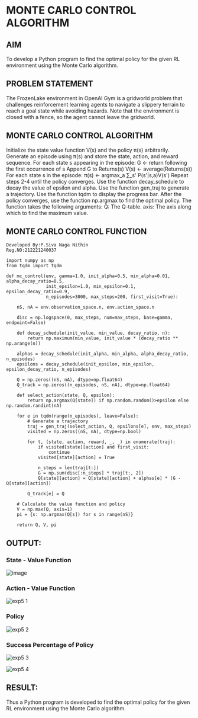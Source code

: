 # MONTE CARLO CONTROL ALGORITHM

## AIM
To develop a Python program to find the optimal policy for the given RL environment using the Monte Carlo algorithm.

## PROBLEM STATEMENT
The FrozenLake environment in OpenAI Gym is a gridworld problem that challenges reinforcement learning agents to navigate a slippery terrain to reach a goal state while avoiding hazards. Note that the environment is closed with a fence, so the agent cannot leave the gridworld.

## MONTE CARLO CONTROL ALGORITHM
Initialize the state value function V(s) and the policy π(s) arbitrarily.
Generate an episode using π(s) and store the state, action, and reward sequence.
For each state s appearing in the episode:
G ← return following the first occurrence of s
Append G to Returns(s)
V(s) ← average(Returns(s))
For each state s in the episode:
π(s) ← argmax_a ∑_s' P(s'|s,a)V(s')
Repeat steps 2-4 until the policy converges.
Use the function decay_schedule to decay the value of epsilon and alpha.
Use the function gen_traj to generate a trajectory.
Use the function tqdm to display the progress bar.
After the policy converges, use the function np.argmax to find the optimal policy. The function takes the following arguments:
Q: The Q-table.
axis: The axis along which to find the maximum value.

## MONTE CARLO CONTROL FUNCTION
```
Developed By:P.Siva Naga Nithin
Reg.NO:212221240037
```
```
import numpy as np
from tqdm import tqdm

def mc_control(env, gamma=1.0, init_alpha=0.5, min_alpha=0.01, alpha_decay_ratio=0.5,
               init_epsilon=1.0, min_epsilon=0.1, epsilon_decay_ratio=0.9,
               n_episodes=3000, max_steps=200, first_visit=True):

    nS, nA = env.observation_space.n, env.action_space.n

    disc = np.logspace(0, max_steps, num=max_steps, base=gamma, endpoint=False)

    def decay_schedule(init_value, min_value, decay_ratio, n):
        return np.maximum(min_value, init_value * (decay_ratio ** np.arange(n))

    alphas = decay_schedule(init_alpha, min_alpha, alpha_decay_ratio, n_episodes)
    epsilons = decay_schedule(init_epsilon, min_epsilon, epsilon_decay_ratio, n_episodes)

    Q = np.zeros((nS, nA), dtype=np.float64)
    Q_track = np.zeros((n_episodes, nS, nA), dtype=np.float64)

    def select_action(state, Q, epsilon):
        return np.argmax(Q[state]) if np.random.random()>epsilon else np.random.randint(nA)

    for e in tqdm(range(n_episodes), leave=False):
        # Generate a trajectory
        traj = gen_traj(select_action, Q, epsilons[e], env, max_steps)
        visited = np.zeros((nS, nA), dtype=np.bool)

        for t, (state, action, reward, _, _) in enumerate(traj):
            if visited[state][action] and first_visit:
                continue
            visited[state][action] = True

            n_steps = len(traj[t:])
            G = np.sum(disc[:n_steps] * traj[t:, 2])
            Q[state][action] = Q[state][action] + alphas[e] * (G - Q[state][action])

        Q_track[e] = Q

    # Calculate the value function and policy
    V = np.max(Q, axis=1)
    pi = {s: np.argmax(Q[s]) for s in range(nS)}

    return Q, V, pi
```

## OUTPUT:

### State - Value Function

![image](https://github.com/user-attachments/assets/f3d32f60-f60f-4c14-a79b-90ad2f1fb916)

 ### Action - Value Function

![exp5 1](https://github.com/user-attachments/assets/bb4f5d39-b051-487b-88e0-53d297e03896)

### Policy

![exp5 2](https://github.com/user-attachments/assets/7a1077d4-46ff-4897-9355-6ce9a95016d7)

### Success Percentage of Policy

![exp5 3](https://github.com/user-attachments/assets/d7144752-dbb9-4252-aa84-527aaba1e50b)

![exp5 4](https://github.com/user-attachments/assets/02bee0f3-6ecf-43b1-a678-f01215f2c11d)

## RESULT:

Thus a Python program is developed to find the optimal policy for the given RL environment using the Monte Carlo algorithm.
